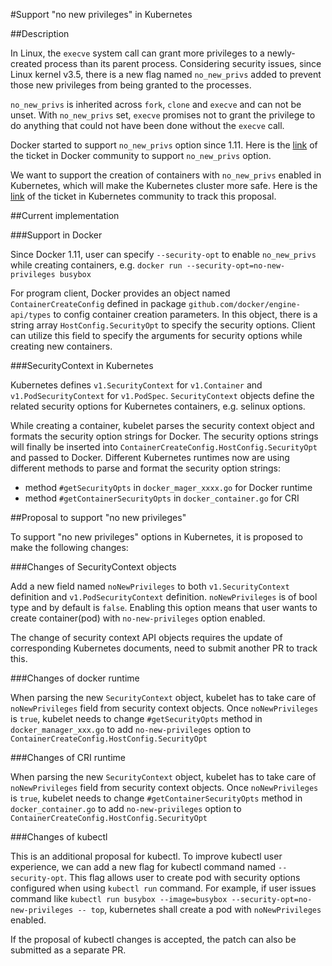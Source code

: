 #Support "no new privileges" in Kubernetes

##Description

In Linux, the `execve` system call can grant more privileges to a newly-created process than its parent process. Considering security issues, since Linux kernel v3.5, there is a new flag named `no_new_privs` added to prevent those new privileges from being granted to the processes. 

`no_new_privs` is inherited across `fork`, `clone` and `execve` and can not be unset. With `no_new_privs` set, `execve` promises not to grant the privilege to do anything that could not have been done without the `execve` call.

Docker started to support `no_new_privs` option since 1.11. Here is the [link](https://github.com/docker/docker/issues/20329) of the ticket in Docker community to support `no_new_privs` option.

We want to support the creation of containers with `no_new_privs` enabled in Kubernetes, which will make the Kubernetes cluster more safe. Here is the [link](https://github.com/kubernetes/kubernetes/issues/38417) of the ticket in Kubernetes community to track this proposal.


##Current implementation

###Support in Docker

Since Docker 1.11, user can specify `--security-opt` to enable `no_new_privs` while creating containers, e.g. `docker run --security-opt=no-new-privileges busybox`

For program client, Docker provides an object named `ContainerCreateConfig` defined in package `github.com/docker/engine-api/types` to config container creation parameters. In this object, there is a string array `HostConfig.SecurityOpt` to specify the security options. Client can utilize this field to specify the arguments for security options while creating new containers.

###SecurityContext in Kubernetes

Kubernetes defines `v1.SecurityContext` for `v1.Container` and `v1.PodSecurityContext` for `v1.PodSpec`. `SecurityContext` objects define the related security options for Kubernetes containers, e.g. selinux options. 

While creating a container, kubelet parses the security context object and formats the security option strings for Docker. The security options strings will finally be inserted into `ContainerCreateConfig.HostConfig.SecurityOpt` and passed to Docker. Different Kubernetes runtimes now are using different methods to parse and format the security option strings:
* method `#getSecurityOpts` in `docker_mager_xxxx.go` for Docker runtime
* method `#getContainerSecurityOpts` in `docker_container.go` for CRI


##Proposal to support "no new privileges"

To support "no new privileges" options in Kubernetes, it is proposed to make the following changes:

###Changes of SecurityContext objects

Add a new field named `noNewPrivileges` to both `v1.SecurityContext` definition and `v1.PodSecurityContext` definition. `noNewPrivileges` is of bool type and by default is `false`. Enabling this option means that user wants to create container(pod) with `no-new-privileges` option enabled.

The change of security context API objects requires the update of corresponding Kubernetes documents, need to submit another PR to track this.

###Changes of docker runtime

When parsing the new `SecurityContext` object, kubelet has to take care of `noNewPrivileges` field from security context objects. Once `noNewPrivileges` is `true`, kubelet needs to change `#getSecurityOpts` method in `docker_manager_xxx.go` to add `no-new-privileges` option to `ContainerCreateConfig.HostConfig.SecurityOpt`

###Changes of CRI runtime

When parsing the new `SecurityContext` object, kubelet has to take care of `noNewPrivileges` field from security context objects. Once `noNewPrivileges` is `true`, kubelet needs to change `#getContainerSecurityOpts` method in `docker_container.go` to add `no-new-privileges` option to `ContainerCreateConfig.HostConfig.SecurityOpt`

###Changes of kubectl

This is an additional proposal for kubectl. To improve kubectl user experience, we can add a new flag for kubectl command named `--security-opt`. This flag allows user to create pod with security options configured when using `kubectl run` command. For example, if user issues command like `kubectl run busybox --image=busybox --security-opt=no-new-privileges -- top`, kubernetes shall create a pod with `noNewPrivileges` enabled.

If the proposal of kubectl changes is accepted, the patch can also be submitted as a separate PR.

